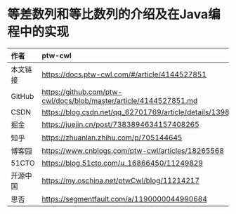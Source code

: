 # 等差数列和等比数列的介绍及在Java编程中的实现


|作者|ptw-cwl|
|:---|:---| 
|本文链接|https://docs.ptw-cwl.com/#/article/4144527851|
|GitHub|https://github.com/ptw-cwl/docs/blob/master/article/4144527851.md|
|CSDN|https://blog.csdn.net/qq_62701769/article/details/139880263|
|掘金|https://juejin.cn/post/7383894634157408265|
|知乎|https://zhuanlan.zhihu.com/p/705144645|
|博客园|https://www.cnblogs.com/ptw-cwl/articles/18265568|
|51CTO|https://blog.51cto.com/u_16866450/11249829|
|开源中国|https://my.oschina.net/ptwCwl/blog/11214217|
|思否|https://segmentfault.com/a/1190000044990684|